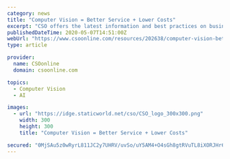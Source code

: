 ```yaml
---
category: news
title: "Computer Vision = Better Service + Lower Costs"
excerpt: "CSO offers the latest information and best practices on business continuity and data protection, best practices for prevention of social engineering scams, malware and breaches, and tips and advice abut security careers and leadership."
publishedDateTime: 2020-05-07T14:51:00Z
webUrl: "https://www.csoonline.com/resources/202638/computer-vision-better-service-lower-costs"
type: article

provider:
  name: CSOonline
  domain: csoonline.com

topics:
  - Computer Vision
  - AI

images:
  - url: "https://idge.staticworld.net/cso/CSO_logo_300x300.png"
    width: 300
    height: 300
    title: "Computer Vision = Better Service + Lower Costs"

secured: "0MjSAu5z0wRyrL811JC2y7UHRV/uvSo/uY5AM4+O4sGh8gtRVuTL8iXORJHr6lWBgUi96OPmWwWzsmrELyeG+tj9nO/9BxsMWOcb86RM0ZXFYjXshnIFIrAFsbO/qLBUzIDvC4Yy7uK98GmP2UDi+3zEhLIJl4zI0jR03SkGfasQ3CIz9JVtD+HUjHUDRtWsX+DUIZfoKDOoRpwpRKzAFqSNX735hYzy2ziHGhKnDgJvcIhcYdrRx4zx7uqLUDVY7q4uorcvId697fkRv7sIl62p3qu76wfW0gQJEObEU2HAv6AdtqYO4fk1TNBbrN7N;6VJhA/q5FmE80YmpQEK/Rw=="
---
```


